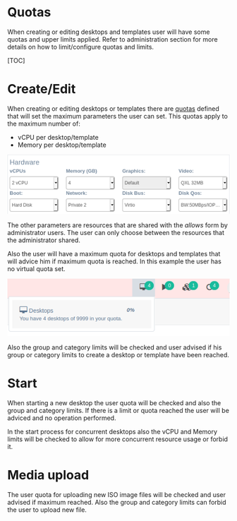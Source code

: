 <h1>Quotas</h1>

When creating or editing desktops and templates user will have some quotas and upper limits applied. Refer to administration section for more details on how to limit/configure quotas and limits.

[TOC]

# Create/Edit

When creating or editing desktops or templates there are [quotas](../admin/quotas.md) defined that will set the maximum parameters the user can set. This quotas apply to the maximum number of:

- vCPU per desktop/template
- Memory per desktop/template

![](../images/users/hardware.png)

The other parameters are resources that are shared with the *allows* form by administrator users. The user can only choose between the resources that the administrator shared.

Also the user will have a maximum quota for desktops and templates that will advice him if maximum quota is reached. In this example the user has no virtual quota set.

![](../images/users/header_quota.png)

Also the group and category limits will be checked and user advised if his group or category limits to create a desktop or template have been reached.

# Start

When starting a new desktop the user quota will be checked and also the group and category limits. If there is a limit or quota reached the user will be adviced and no operation performed.

In the start process for concurrent desktops also the vCPU and Memory limits will be checked to allow for more concurrent resource usage or forbid it.

# Media upload

The user quota for uploading new ISO image files will be checked and user advised if maximum reached. Also the group and category limits can forbid the user to upload new file.

